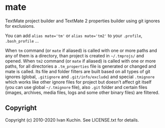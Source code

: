 # mate

TextMate project builder and TextMate 2 properties builder using git ignores for exclusions.

You can add `alias mate='tm'` or `alias mate='tm2'` to your `.profile`, `.bash_profile` …

When `tm` command (or `mate` if aliased) is called with one or more paths and any of them is a directory, than project is created in `~/.tmprojs/` and opened. When `tm2` command (or `mate` if aliased) is called with one or more paths, for all directories a `.tm_properties` file is generated or changed and mate is called. Its file and folder filters are built based on all types of git ignores (global, `.gitignore` and `.git/info/exclude`) and special `.tmignore` which works like other ignore files for project but doesn't affect git itself (you can use global `~/.tmignore` file), also `.git` folder and certain files (images, archives, media files, logs and some other binary files) are filtered.

## Copyright

Copyright (c) 2010-2020 Ivan Kuchin. See LICENSE.txt for details.
